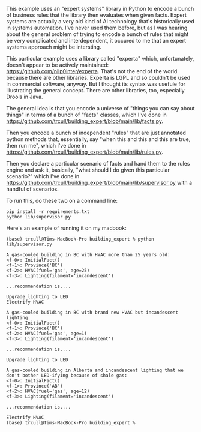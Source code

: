 
This example uses an "expert systems" library in Python to encode a bunch of business rules that the library then evaluates when given facts.  Expert systems are actually a very old kind of AI technology that's historically used in systems automation.  I've never used them before, but as I was hearing about the general problem of trying to encode a bunch of rules that might be very complicated and interdependent, it occured to me that an expert systems approach might be intersting.

This particular example uses a library called "experta" which, unfortunately, doesn't appear to be actively maintained: https://github.com/nilp0inter/experta.  That's not the end of the world because there are other libraries.  Experta is LGPL and so couldn't be used in commercial software, anyway.  But I thought its syntax was usefule for illustrating the general concept. There are other libraries, too, especially Drools in Java.

The general idea is that you encode a universe of "things you can say about things" in terms of a bunch of "facts" classes, which I've done in https://github.com/trcull/building_expert/blob/main/lib/facts.py.

Then you encode a bunch of independent "rules" that are just annotated python methods that, essentially, say "when this and this and this are true, then run me", which I've done in https://github.com/trcull/building_expert/blob/main/lib/rules.py.

Then you declare a particular scenario of facts and hand them to the rules engine and ask it, basically, "what should I do given this particular scenario?" which I've done in https://github.com/trcull/building_expert/blob/main/lib/supervisor.py with a handful of scenarios.

To run this, do these two on a command line:
 ```
 pip install -r requirements.txt
 python lib/supervisor.py
 ```

 Here's an example of running it on my macbook:

 ```
 (base) trcull@Tims-MacBook-Pro building_expert % python lib/supervisor.py                                       

A gas-cooled building in BC with HVAC more than 25 years old:
<f-0>: InitialFact()
<f-1>: Province('BC')
<f-2>: HVAC(fuel='gas', age=25)
<f-3>: Lighting(filament='incandescent')

...recommendation is....

Upgrade lighting to LED
Electrify HVAC

A gas-cooled building in BC with brand new HVAC but incandescent lighting:
<f-0>: InitialFact()
<f-1>: Province('BC')
<f-2>: HVAC(fuel='gas', age=1)
<f-3>: Lighting(filament='incandescent')

...recommendation is....

Upgrade lighting to LED

A gas-cooled building in Alberta and incandescent lighting that we don't bother LED-ifying because of shale gas:
<f-0>: InitialFact()
<f-1>: Province('AB')
<f-2>: HVAC(fuel='gas', age=12)
<f-3>: Lighting(filament='incandescent')

...recommendation is....

Electrify HVAC
(base) trcull@Tims-MacBook-Pro building_expert %
```
